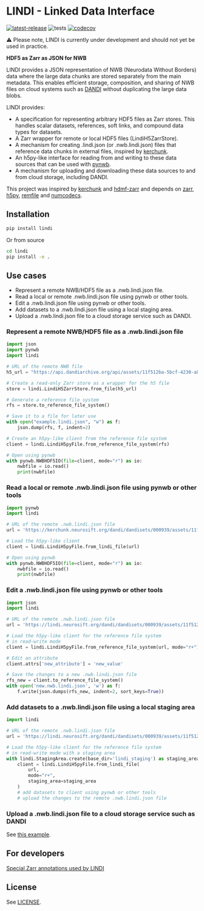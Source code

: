 # LINDI - Linked Data Interface

[![latest-release](https://img.shields.io/pypi/v/lindi.svg)](https://pypi.org/project/lindi)
![tests](https://github.com/neurodatawithoutborders/lindi/actions/workflows/integration_tests.yml/badge.svg)
[![codecov](https://codecov.io/gh/neurodatawithoutborders/lindi/branch/main/graph/badge.svg?token=xxxx)](https://codecov.io/gh/neurodatawithoutborders/lindi)

:warning: Please note, LINDI is currently under development and should not yet be used in practice.

**HDF5 as Zarr as JSON for NWB**

LINDI provides a JSON representation of NWB (Neurodata Without Borders) data where the large data chunks are stored separately from the main metadata. This enables efficient storage, composition, and sharing of NWB files on cloud systems such as [DANDI](https://www.dandiarchive.org/) without duplicating the large data blobs.

LINDI provides:

- A specification for representing arbitrary HDF5 files as Zarr stores. This handles scalar datasets, references, soft links, and compound data types for datasets.
- A Zarr wrapper for remote or local HDF5 files (LindiH5ZarrStore).
- A mechanism for creating .lindi.json (or .nwb.lindi.json) files that reference data chunks in external files, inspired by [kerchunk](https://github.com/fsspec/kerchunk).
- An h5py-like interface for reading from and writing to these data sources that can be used with [pynwb](https://pynwb.readthedocs.io/en/stable/).
- A mechanism for uploading and downloading these data sources to and from cloud storage, including DANDI.

This project was inspired by [kerchunk](https://github.com/fsspec/kerchunk) and [hdmf-zarr](https://hdmf-zarr.readthedocs.io/en/latest/index.html) and depends on [zarr](https://zarr.readthedocs.io/en/stable/), [h5py](https://www.h5py.org/), [remfile](https://github.com/magland/remfile) and [numcodecs](https://numcodecs.readthedocs.io/en/stable/).

## Installation

```bash
pip install lindi
```

Or from source

```bash
cd lindi
pip install -e .
```

## Use cases

* Represent a remote NWB/HDF5 file as a .nwb.lindi.json file.
* Read a local or remote .nwb.lindi.json file using pynwb or other tools.
* Edit a .nwb.lindi.json file using pynwb or other tools.
* Add datasets to a .nwb.lindi.json file using a local staging area.
* Upload a .nwb.lindi.json file to a cloud storage service such as DANDI.

### Represent a remote NWB/HDF5 file as a .nwb.lindi.json file

```python
import json
import pynwb
import lindi

# URL of the remote NWB file
h5_url = "https://api.dandiarchive.org/api/assets/11f512ba-5bcf-4230-a8cb-dc8d36db38cb/download/"

# Create a read-only Zarr store as a wrapper for the h5 file
store = lindi.LindiH5ZarrStore.from_file(h5_url)

# Generate a reference file system
rfs = store.to_reference_file_system()

# Save it to a file for later use
with open("example.lindi.json", "w") as f:
    json.dump(rfs, f, indent=2)

# Create an h5py-like client from the reference file system
client = lindi.LindiH5pyFile.from_reference_file_system(rfs)

# Open using pynwb
with pynwb.NWBHDF5IO(file=client, mode="r") as io:
    nwbfile = io.read()
    print(nwbfile)
```

### Read a local or remote .nwb.lindi.json file using pynwb or other tools

```python
import pynwb
import lindi

# URL of the remote .nwb.lindi.json file
url = 'https://kerchunk.neurosift.org/dandi/dandisets/000939/assets/11f512ba-5bcf-4230-a8cb-dc8d36db38cb/zarr.json'

# Load the h5py-like client
client = lindi.LindiH5pyFile.from_lindi_file(url)

# Open using pynwb
with pynwb.NWBHDF5IO(file=client, mode="r") as io:
    nwbfile = io.read()
    print(nwbfile)
```

### Edit a .nwb.lindi.json file using pynwb or other tools

```python
import json
import lindi

# URL of the remote .nwb.lindi.json file
url = 'https://lindi.neurosift.org/dandi/dandisets/000939/assets/11f512ba-5bcf-4230-a8cb-dc8d36db38cb/zarr.json'

# Load the h5py-like client for the reference file system
# in read-write mode
client = lindi.LindiH5pyFile.from_reference_file_system(url, mode="r+")

# Edit an attribute
client.attrs['new_attribute'] = 'new_value'

# Save the changes to a new .nwb.lindi.json file
rfs_new = client.to_reference_file_system()
with open('new.nwb.lindi.json', 'w') as f:
    f.write(json.dumps(rfs_new, indent=2, sort_keys=True))
```

### Add datasets to a .nwb.lindi.json file using a local staging area

```python
import lindi

# URL of the remote .nwb.lindi.json file
url = 'https://lindi.neurosift.org/dandi/dandisets/000939/assets/11f512ba-5bcf-4230-a8cb-dc8d36db38cb/zarr.json'

# Load the h5py-like client for the reference file system
# in read-write mode with a staging area
with lindi.StagingArea.create(base_dir='lindi_staging') as staging_area:
    client = lindi.LindiH5pyFile.from_lindi_file(
        url,
        mode="r+",
        staging_area=staging_area
    )
    # add datasets to client using pynwb or other tools
    # upload the changes to the remote .nwb.lindi.json file
```

### Upload a .nwb.lindi.json file to a cloud storage service such as DANDI

See [this example](https://github.com/magland/lindi-dandi/blob/main/devel/lindi_test_2.py).

## For developers

[Special Zarr annotations used by LINDI](docs/special_zarr_annotations.md)

## License

See [LICENSE](LICENSE).
